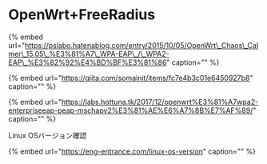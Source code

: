 # OpenWrt+FreeRadius

{% embed url="https://pslabo.hatenablog.com/entry/2015/10/05/OpenWrt\_Chaos\_Calmer\_15.05\_%E3%81%A7\_WPA-EAP\_/\_WPA2-EAP\_%E3%82%92%E4%BD%BF%E3%81%86" caption="" %}

{% embed url="https://qiita.com/somainit/items/fc7e4b3c01e6450927b8" caption="" %}

{% embed url="https://labs.hottuna.tk/2017/12/openwrt%E3%81%A7wpa2-enterpriseeap-peap-mschapv2%E3%81%AE%E6%A7%8B%E7%AF%89/" caption="" %}

Linux OSバージョン確認

{% embed url="https://eng-entrance.com/linux-os-version" caption="" %}

